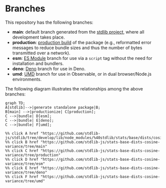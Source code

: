<!--

@license Apache-2.0

Copyright (c) 2022 The Stdlib Authors.

Licensed under the Apache License, Version 2.0 (the "License");
you may not use this file except in compliance with the License.
You may obtain a copy of the License at

    http://www.apache.org/licenses/LICENSE-2.0

Unless required by applicable law or agreed to in writing, software
distributed under the License is distributed on an "AS IS" BASIS,
WITHOUT WARRANTIES OR CONDITIONS OF ANY KIND, either express or implied.
See the License for the specific language governing permissions and
limitations under the License.

-->

# Branches

This repository has the following branches:

-   **main**: default branch generated from the [stdlib project][stdlib-url], where all development takes place.
-   **production**: [production build][production-url] of the package (e.g., reformatted error messages to reduce bundle sizes and thus the number of bytes transmitted over a network).
-   **esm**: [ES Module][esm-url] branch for use via a `script` tag without the need for installation and bundlers.
-   **deno**: [Deno][deno-url] branch for use in Deno.
-   **umd**: [UMD][umd-url] branch for use in Observable, or in dual browser/Node.js environments.

The following diagram illustrates the relationships among the above branches:

```mermaid
graph TD;
A[stdlib]-->|generate standalone package|B;
B[main] -->|productionize| C[production];
C -->|bundle| D[esm];
C -->|bundle| E[deno];
C -->|bundle| F[umd];

%% click A href "https://github.com/stdlib-js/stdlib/tree/develop/lib/node_modules/%40stdlib/stats/base/dists/cosine/variance"
%% click B href "https://github.com/stdlib-js/stats-base-dists-cosine-variance/tree/main"
%% click C href "https://github.com/stdlib-js/stats-base-dists-cosine-variance/tree/production"
%% click D href "https://github.com/stdlib-js/stats-base-dists-cosine-variance/tree/esm"
%% click E href "https://github.com/stdlib-js/stats-base-dists-cosine-variance/tree/deno"
%% click F href "https://github.com/stdlib-js/stats-base-dists-cosine-variance/tree/umd"
```

[stdlib-url]: https://github.com/stdlib-js/stdlib/tree/develop/lib/node_modules/%40stdlib/stats/base/dists/cosine/variance
[production-url]: https://github.com/stdlib-js/stats-base-dists-cosine-variance/tree/production
[deno-url]: https://github.com/stdlib-js/stats-base-dists-cosine-variance/tree/deno
[umd-url]: https://github.com/stdlib-js/stats-base-dists-cosine-variance/tree/umd
[esm-url]: https://github.com/stdlib-js/stats-base-dists-cosine-variance/tree/esm